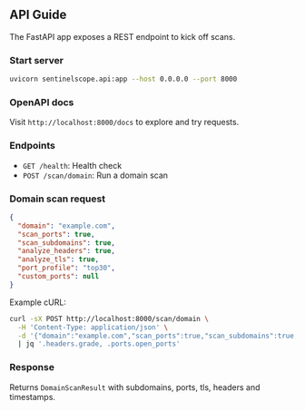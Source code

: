 ## API Guide

The FastAPI app exposes a REST endpoint to kick off scans.

### Start server
```bash
uvicorn sentinelscope.api:app --host 0.0.0.0 --port 8000
```

### OpenAPI docs
Visit `http://localhost:8000/docs` to explore and try requests.

### Endpoints
- `GET /health`: Health check
- `POST /scan/domain`: Run a domain scan

### Domain scan request
```json
{
  "domain": "example.com",
  "scan_ports": true,
  "scan_subdomains": true,
  "analyze_headers": true,
  "analyze_tls": true,
  "port_profile": "top30",
  "custom_ports": null
}
```

Example cURL:
```bash
curl -sX POST http://localhost:8000/scan/domain \
  -H 'Content-Type: application/json' \
  -d '{"domain":"example.com","scan_ports":true,"scan_subdomains":true,"analyze_headers":true,"analyze_tls":true}' \
  | jq '.headers.grade, .ports.open_ports'
```

### Response
Returns `DomainScanResult` with subdomains, ports, tls, headers and timestamps.

